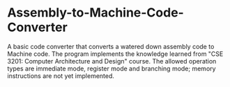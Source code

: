 # Assembly-to-Machine-Code-Converter
A basic code converter that converts a watered down assembly code to Machine code. The program implements the knowledge learned from "CSE 3201: Computer Architecture and Design" course. The allowed operation types are immediate mode, register mode and branching mode; memory instructions are not yet implemented.
